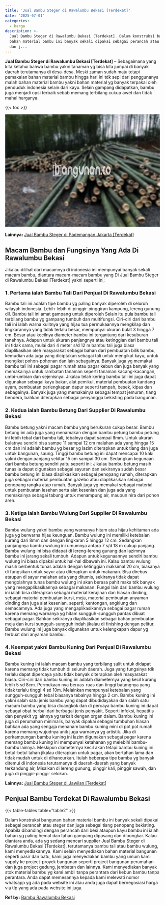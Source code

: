 ```yaml
---
title: 'Jual Bambu Steger di Rawalumbu Bekasi [Terdekat]'
date: '2025-07-01'
categories:
  - harga
description: >-
  Jual Bambu Steger di Rawalumbu Bekasi [Terdekat]. Dalam konstruksi bangunan
  bahan material bambu ini banyak sekali dipakai sebagai perancah atau steger
  dan j...
---
```


**Jual Bambu Steger di Rawalumbu Bekasi \[Terdekat\]** – Sebagaimana yang kita ketahui bahwa bambu yakni tanaman yg bisa kita jumpai di banyak daerah terutamanya di desa-desa. Meski zaman sudah maju tetapi pemakaian bahan material bambu hingga hari ini tdk sepi dari penggunanya malah bahan material bambu yakni bahan material yg banyak terpakai oleh penduduk indonesia selain dari kayu. Selain gampang didapatkan, bambu juga menjadi opsi terbaik sebab memang terbilang cukup awet dan tidak mahal harganya.

{{< toc >}}

![Jual Bambu Steger di Rawalumbu Bekasi [Terdekat]](/images/jual-bambu-tali-38.png)

**Lainnya:** [Jual Bambu Steger di Pademangan Jakarta \[Terdekat\]](https://bambu.bangunan.co/jual-bambu-steger-di-pademangan-jakarta-terdekat/)

## Macam Bambu dan Fungsinya Yang Ada Di Rawalumbu Bekasi

Jikalau dilihat dari macamnya di indonesia ini mempunyai banyak sekali macam bambu, diantara macam-macam bambu yang Di Jual Bambu Steger di Rawalumbu Bekasi \[Terdekat\] yakni seperti ini;

### 1\. Pertama ialah Bambu Tali Dari Penjual Di Rawalumbu Bekasi

Bambu tali ini adalah tipe bambu yg paling banyak diperoleh di seluruh wilayah indonesia. Lebih-lebih di pinggir-pinggiran kampung, lereng gunung dll. Bambu tali ini amat gampang untuk diperoleh Selain itu pula bambu tali terbilang bambu yg gampang tumbuh dan multifungsi. Ciri-ciri dari bambu tali ini ialah warna kulitnya yang hijau tua permukaannya mengkilap dan lingkarannya yang tidak terlalu besar, mempunyai ukuran bulat 3 hingga 7 cm. Besar atau kecilnya diameter bambu ini tergantung dari kesuburan tanahnya. Adapun untuk ukuran panjangnya atau ketinggian dari bambu tali ini tidak sama, mulai dari 4 meter s/d 12 m bambu tali juga biasa diaplikasikan oleh masyarakat sebagai bahan dari pembuatan bilik bambu, kemudian ada juga yang diciptakan sebagai tali untuk mengikat kayu, untuk mengikat pohon-pohonan dan lain sebagainya. Banyak juga yg memakai bambu tali ini sebagai pagar rumah atau pagar kebun dan juga banyak yang memakainya untuk rambatan tanaman seperti tanaman kacang-kacangan, umbi-umbian dan sejenisnya. Jikalau telah kering bambu tali ini juga dapat digunakan sebagai kayu bakar, alat pemikul, material pembuatan kandang ayam, pembuatan perlengkapan dapur seperti tampah, besek, kipas dan sebagainya. Banyak juga yang memakainya sebagai tempat jemuran, tiang bendera, bahkan diterapkan sebagai penyangga bekisting pada bangunan.

### 2\. Kedua ialah Bambu Betung Dari Supplier Di Rawalumbu Bekasi

Bambu betung yakni macam bambu yang berukuran cukup besar. Bambu betung ini ada juga yang menamakan dengan bambu petung bambu petung ini lebih tebal dari bambu tali, tebalnya dapat sampai 8mm. Untuk ukuran bulatnya sendiri bisa sampe 11 sampai 12 cm malahan ada yang hingga 15 cm dan ini adalah bambu yg besar yg lazim diterapkan untuk tiang dan juga untuk bangunan, saung. Tinggi bambu betung ini dapat mencapai 10 kaki yakni dengan panjang sekitar 15 cm sampai 30 cm. Sedangkan kegunaan dari bambu betung sendiri yaitu seperti ini; Jikalau bambu betung masih tunas ia dapat digunakan sebagai sayuran dan sekiranya sudah besar bambu betung ini biasa diaplikasikan sebagai penopang rumah, diterapkan juga sebagai material pembuatan gazebo atau diaplikasikan sebagai penopang rangka atap rumah. Banyak juga yg memakai sebagai material untuk pembuatan lesehan serta alat kesenian dan juga ada yang memakainya sebagai tabung untuk menampung air, maupun nira dari pohon aren.

### 3\. Ketiga ialah Bambu Wulung Dari Supplier Di Rawalumbu Bekasi

Bambu wulung yakni bambu yang warnanya hitam atau hijau kehitaman ada juga yg berwarna hijau keunguan. Bambu wulung ini memiliki ketebalan kurang dari 8mm dan dengan lingkaran 5 hingga 12 cm. Sedangkan panjangnya bambu wulung ini umumnya antara 7 s/d 18 m cukup panjang. Bambu wulung ini bisa didapat di lereng-lereng gunung dan lazimnya bambu ini jarang sekali tumbuh. Adapun untuk kegunaannya sendiri bambu wulung ini biasa dipakai untuk hal-hal dibawah ini. Kalau bambu wulung masih berbentuk tunas adalah dengan ketinggian maksimal 20 cm, biasanya di fungsikan untuk sayur atau diterapkan untuk makanan. Bisa direbus ataupun di sayur malahan ada yang ditumis, sekiranya tidak dapat mengolahnya tunas bambu wulung ini akan berasa pahit maka tdk banyak yang mengaplikasikannya sebagai makanan. Fungsi lain dari bambu wulung ini ialah bisa diterapkan sebagai material kerajinan dan hiasan dinding, sebagai material pembuatan kursi, meja, material pembuatan anyaman dinding dan juga alat kesenian, seperti; kentongan, angklung dan semacamnya. Ada juga yang mengaplikasikannya sebagai pagar rumah karena memang warnanya yg hitam sungguh-sungguh pantas dibuat sebagai pagar. Bahkan sekiranya diaplikasikan sebagai bahan pembuatan meja dan kursi sungguh-sungguh indah jikalau di finishing dengan pelitur. Bambu wulung ini juga banyak digunakan untuk kelengkapan dapur yg terbuat dari anyaman bambu.

### 4\. Keempat yakni Bambu Kuning Dari Penjual Di Rawalumbu Bekasi

Bambu kuning ini ialah macam bambu yang terbilang sulit untuk didapat karena memang tidak tumbuh di seluruh daerah. Juga yang fungsinya tdk terlalu dapat dipercaya yaitu tidak banyak diterapkan oleh masyarakat biasa. Ciri-ciri dari bambu kuning ini adalah diameternya yang kecil kurang lebih 5 sd 8cm. Permukaan nya beruas-ruas dan tinggi batangnya yang tidak terlalu tinggi 4 sd 10m. Melainkan mempunyai ketebalan yang sungguh-sungguh tebal biasanya tebalnya hingga 2 cm. Bambu kuning ini yakni salah satu jenis bambu yang dapat dibudidayakan dan salah satu macam bambu yang bisa dicangkok dan di percaya bambu kuning ini dapat sebagai obat herbal dari berbagai jenis penyakit. Seperti infeksi, hepatitis dan penyakit yg lainnya yg terkait dengan organ dalam. Bambu kuning ini juga di perumahan minimalis, banyak dipakai sebagai tumbuhan hiasan bahkan ada yang sengaja menanam bambu kuning mini di pot pot rumah karena memang wujudnya unik juga warnanya yg artistik. Jika di perkampungan bambu kuning ini lazim digunakan sebagai pagar karena memang bambu kuning ini mempunyai ketahanan yg melebihi bambu-bambu lainnya. Meskipun diameternya kecil akan tetapi bambu kuning ini betul-betul tahan jikalau diterapkan untuk pagar, akan bertahan lama dan tidak mudah untuk di dihancurkan. Itulah beberapa tipe bambu yg banyak ditemui di indonesia terutamanya di daerah-daerah yang banyak terkandung air, Misalkan di lereng gunung, pinggir kali, pinggir sawah, dan juga di pinggir-pinggir selokan.

**Lainnya:** [Jual Bambu Steger di Jawilan \[Terdekat\]](https://bambu.bangunan.co/jual-bambu-steger-di-jawilan-terdekat/)

## Penjual Bambu Terdekat Di Rawalumbu Bekasi

{{< table-tables table="table2" >}}

Dalam konstruksi bangunan bahan material bambu ini banyak sekali dipakai sebagai perancah atau steger dan juga sebagai tiang penopang bekisting. Apabila dibandingi dengan perancah dari besi ataupun kayu bambu ini ialah bahan yg paling hemat dan tahan gampang dipasang dan dibongkar. Kalau diantara anda, ada yg sedang mencari supplier Jual Bambu Steger di Rawalumbu Bekasi \[Terdekat\], terutamanya bambu tali atau bambu wulung, kami menyediakannya. Kami selain menyediakan bahan material bangunan seperti pasir dan batu, kami juga menyediakan bambu yang umum kami supply ke project-proyek bangunan seperti project bangunan perumahan dan juga project gedung, jembatan dan lainnya. Kami menyediakan banyak stok material bambu yg kami ambil tanpa perantara dari kebun bambu tanpa perantara. Anda dapat memesannya kepada kami melewati nomor whatsapp yg ada pada website ini atau anda juga dapat bernegosiasi harga via tlp yang ada pada website ini juga.

**Ref by:** [Bambu Rawalumbu Bekasi](https://id.wikipedia.org/wiki/Bambu)
